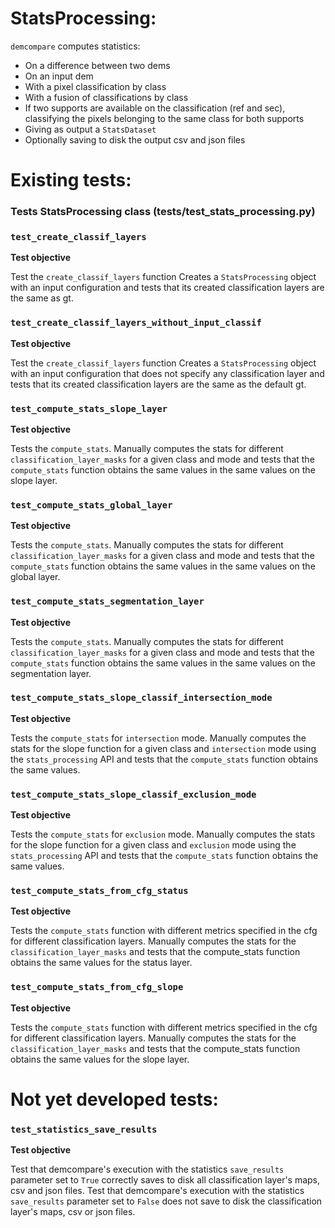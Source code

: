 # StatsProcessing:

`demcompare` computes statistics:
- On a difference between two dems
- On an input dem 
- With a pixel classification by class
- With a fusion of classifications by class
- If two supports are available on the classification (ref and sec), classifying 
  the pixels belonging to the same class for both supports
- Giving as output a `StatsDataset`
- Optionally saving to disk the output csv and json files


# Existing tests:


### Tests StatsProcessing class (tests/test_stats_processing.py)

### `test_create_classif_layers`

**Test objective**

Test the `create_classif_layers` function
    Creates a `StatsProcessing` object with an input configuration
    and tests that its created classification layers
    are the same as gt.

 
### `test_create_classif_layers_without_input_classif`

**Test objective**

Test the `create_classif_layers` function
    Creates a `StatsProcessing` object with an input configuration
    that does not specify any classification layer
    and tests that its created classification layers
    are the same as the default gt.


### `test_compute_stats_slope_layer`

**Test objective**

Tests the `compute_stats`. Manually computes
    the stats for different `classification_layer_masks` for a given class
    and mode and tests that the `compute_stats` function obtains
    the same values in the same values on the slope layer.


### `test_compute_stats_global_layer`

**Test objective**

Tests the `compute_stats`. Manually computes
    the stats for different `classification_layer_masks` for a given class
    and mode and tests that the `compute_stats` function obtains
    the same values in the same values on the global layer.


### `test_compute_stats_segmentation_layer`

**Test objective**

Tests the `compute_stats`. Manually computes
    the stats for different `classification_layer_masks` for a given class
    and mode and tests that the `compute_stats` function obtains
    the same values in the same values on the segmentation layer.

### `test_compute_stats_slope_classif_intersection_mode`

**Test objective**

Tests the `compute_stats` for `intersection` mode. Manually computes
    the stats for the slope function for a given class
    and `intersection` mode using the `stats_processing` API and tests that the
    `compute_stats` function obtains
    the same values.


### `test_compute_stats_slope_classif_exclusion_mode`

**Test objective**

Tests the `compute_stats` for `exclusion` mode. Manually computes
    the stats for the slope function for a given class
    and `exclusion` mode using the `stats_processing` API and tests that the
    `compute_stats` function obtains
    the same values.


### `test_compute_stats_from_cfg_status`

**Test objective**

Tests the `compute_stats` function with different metrics specified in the cfg for different classification layers. Manually computes
    the stats for the `classification_layer_masks` and tests that the compute_stats function obtains
    the same values for the status layer.


### `test_compute_stats_from_cfg_slope`

**Test objective**

Tests the `compute_stats` function with different metrics specified in the cfg for different classification layers. Manually computes
    the stats for the `classification_layer_masks` and tests that the compute_stats function obtains
    the same values for the slope layer.

# Not yet developed tests:

### `test_statistics_save_results` 

**Test objective**

Test that demcompare's execution with the statistics `save_results` parameter
    set to `True` correctly saves to disk all classification layer's maps, csv and json files. 
Test that demcompare's execution with the statistics `save_results` parameter
    set to `False` does not save to disk the classification layer's maps, csv or json files.
